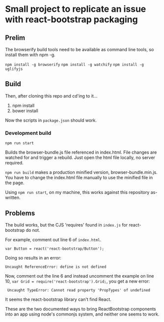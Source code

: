 # Small project to replicate an issue with react-bootstrap packaging

## Prelim

The browserify build tools need to be available as
command line tools, so install them with npm -g.

```npm install -g browserify```
```npm install -g watchify```
```npm install -g uglifyjs```

## Build

Then, after cloning this repo and cd'ing to it...

1. npm install
1. bower install

Now the scripts in `package.json` should work.

### Development build

```npm run start```

Builds the browser-bundle.js file referenced in index.html.  File changes are watched for and trigger a rebuild.  Just open the html file locally, no server required.

```npm run build``` makes a production minified version, browser-bundle.min.js.  You have to change the index.html
file manually to use the minified file in the page.


Using `npm run start`, on my machine, this works against this repository as-written.

## Problems

The build works, but the CJS 'requires' found in `index.js` for react-bootstrap do not.

For example, comment out line 6 of `index.html`.

```var Button = react('react-bootstrap/Button');```

Doing so results in an error:

```Uncaught ReferenceError: define is not defined ```

Now, comment out the line 6 and instead uncomment the example on line 10, `var Grid = require('react-bootstrap').Grid;`, you get a new error:

``` Uncaught TypeError: Cannot read property 'PropTypes' of undefined```

It seems the react-bootstrap library can't find React.


These are the two documented ways to bring ReactBootstrap components into an app using node's commonjs system, and neither one seems to work.

